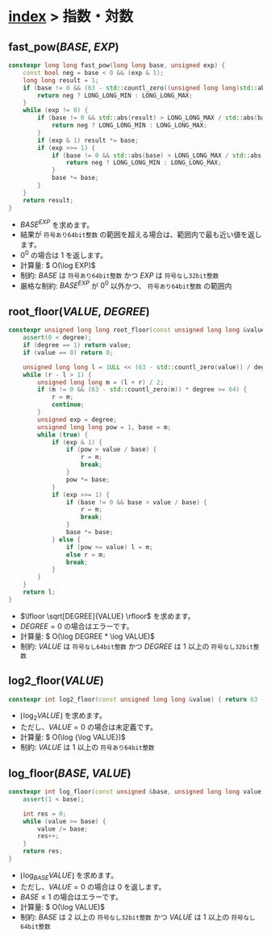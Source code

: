 # [index](index.md) > 指数・対数

## fast_pow($BASE$, $EXP$)

```cpp
constexpr long long fast_pow(long long base, unsigned exp) {
    const bool neg = base < 0 && (exp & 1);
    long long result = 1;
    if (base != 0 && (63 - std::countl_zero((unsigned long long)std::abs(base))) * exp >= 63) {
        return neg ? LONG_LONG_MIN : LONG_LONG_MAX;
    }
    while (exp != 0) {
        if (base != 0 && std::abs(result) > LONG_LONG_MAX / std::abs(base)) {
            return neg ? LONG_LONG_MIN : LONG_LONG_MAX;
        }
        if (exp & 1) result *= base;
        if (exp >>= 1) {
            if (base != 0 && std::abs(base) > LONG_LONG_MAX / std::abs(base)) {
                return neg ? LONG_LONG_MIN : LONG_LONG_MAX;
            }
            base *= base;
        }
    }
    return result;
}
```

- ${BASE}^{EXP}$ を求めます。
- 結果が `符号あり64bit整数` の範囲を超える場合は、範囲内で最も近い値を返します。
- $0^0$ の場合は $1$ を返します。
- 計算量: $ O(\log EXP)$
- 制約: $BASE$ は `符号あり64bit整数` かつ $EXP$ は `符号なし32bit整数`
- 厳格な制約: ${BASE}^{EXP}$ が $0^0$ 以外かつ、 `符号あり64bit整数` の範囲内

## root_floor($VALUE$, $DEGREE$)

```cpp
constexpr unsigned long long root_floor(const unsigned long long &value, const unsigned &degree = 2) {
    assert(0 < degree);
    if (degree == 1) return value;
    if (value == 0) return 0;

    unsigned long long l = 1ULL << (63 - std::countl_zero(value)) / degree, r = l << 1;
    while (r - l > 1) {
        unsigned long long m = (l + r) / 2;
        if (m != 0 && (63 - std::countl_zero(m)) * degree >= 64) {
            r = m;
            continue;
        }
        unsigned exp = degree;
        unsigned long long pow = 1, base = m;
        while (true) {
            if (exp & 1) {
                if (pow > value / base) {
                    r = m;
                    break;
                }
                pow *= base;
            }
            if (exp >>= 1) {
                if (base != 0 && base > value / base) {
                    r = m;
                    break;
                }
                base *= base;
            } else {
                if (pow <= value) l = m;
                else r = m;
                break;
            }
        }
    }
    return l;
}
```

- $\lfloor \sqrt[DEGREE]{VALUE} \rfloor$ を求めます。
- $DEGREE = 0$ の場合はエラーです。
- 計算量: $ O(\log DEGREE * \log VALUE)$
- 制約: $VALUE$ は `符号なし64bit整数` かつ $DEGREE$ は $1$ 以上の `符号なし32bit整数`

## log2_floor($VALUE$)

```cpp
constexpr int log2_floor(const unsigned long long &value) { return 63 - std::countl_zero(value); }
```

- $\lfloor \log_2 VALUE \rfloor$ を求めます。
- ただし、$VALUE = 0$ の場合は未定義です。
- 計算量: $ O(\log {\log VALUE})$
- 制約: $VALUE$ は $1$ 以上の `符号あり64bit整数`

## log_floor($BASE$, $VALUE$)

```cpp
constexpr int log_floor(const unsigned &base, unsigned long long value) {
    assert(1 < base);

    int res = 0;
    while (value >= base) {
        value /= base;
        res++;
    }
    return res;
}
```

- $\lfloor \log_{BASE} VALUE \rfloor$ を求めます。
- ただし、$VALUE = 0$ の場合は $0$ を返します。
- $BASE \leq 1$ の場合はエラーです。
- 計算量: $ O(\log VALUE)$
- 制約: $BASE$ は $2$ 以上の `符号なし32bit整数` かつ $VALUE$ は $1$ 以上の `符号なし64bit整数`